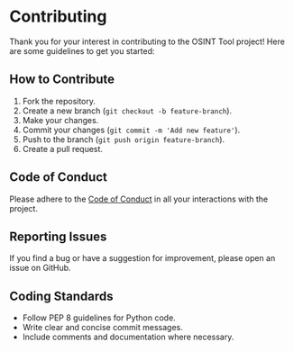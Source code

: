 # Contributing

Thank you for your interest in contributing to the OSINT Tool project! Here are some guidelines to get you started:

## How to Contribute

1. Fork the repository.
2. Create a new branch (`git checkout -b feature-branch`).
3. Make your changes.
4. Commit your changes (`git commit -m 'Add new feature'`).
5. Push to the branch (`git push origin feature-branch`).
6. Create a pull request.

## Code of Conduct

Please adhere to the [Code of Conduct](CODE_OF_CONDUCT.md) in all your interactions with the project.

## Reporting Issues

If you find a bug or have a suggestion for improvement, please open an issue on GitHub.

## Coding Standards

- Follow PEP 8 guidelines for Python code.
- Write clear and concise commit messages.
- Include comments and documentation where necessary.
